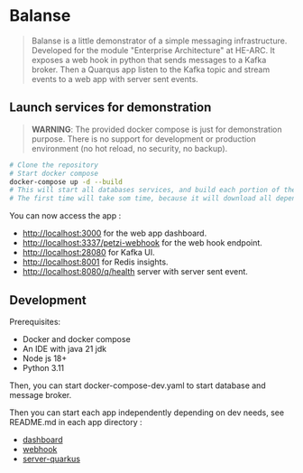 # Balanse
> Balanse is a little demonstrator of a simple messaging infrastructure.
> Developed for the module "Enterprise Architecture" at HE-ARC.
> It exposes a web hook in python that sends messages to a Kafka broker.
> Then a Quarqus app listen to the Kafka topic and stream events to a web app with server sent events.

## Launch services for demonstration

> **WARNING**: The provided docker compose is just for demonstration purpose. There is
> no support for development or production environment (no hot reload, no security, no backup).

```bash
# Clone the repository
# Start docker compose
docker-compose up -d --build
# This will start all databases services, and build each portion of the app.
# The first time will take som time, because it will download all dependencies, and build app containers (you can found Dockerfiles in project dedicated directories).
```

You can now access the app :
- [http://localhost:3000](http://localhost:3000) for the web app dashboard.
- [http://localhost:3337/petzi-webhook](http://localhost:3337/petzi-webhook) for the web hook endpoint.
- [http://localhost:28080](http://localhost:28080) for Kafka UI.
- [http://localhost:8001](http://localhost:8001) for Redis insights.
- [http://localhost:8080/q/health](http://localhost:8080/ticket/health) server with server sent event.

## Development

Prerequisites:
- Docker and docker compose
- An IDE with java 21 jdk
- Node js 18+
- Python 3.11

Then, you can start docker-compose-dev.yaml to start database and message broker.

Then you can start each app independently depending on dev needs, see README.md in each app directory :
- [dashboard](dashboard/README.md)
- [webhook](webhook/README.md)
- [server-quarkus](server-quarkus/README.md)